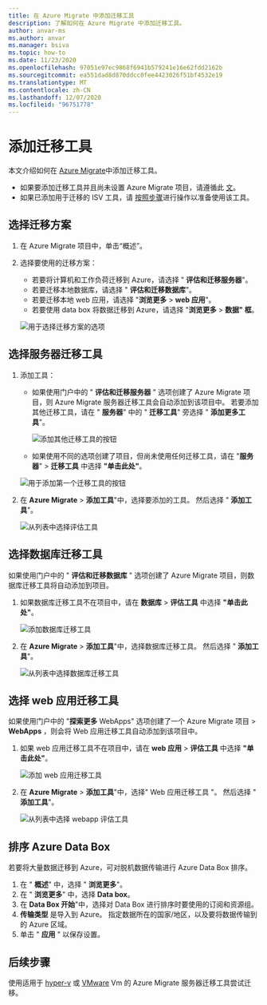 ```yaml
---
title: 在 Azure Migrate 中添加迁移工具
description: 了解如何在 Azure Migrate 中添加迁移工具。
author: anvar-ms
ms.author: anvar
ms.manager: bsiva
ms.topic: how-to
ms.date: 11/23/2020
ms.openlocfilehash: 97051e97ec9868f6941b579241e16e62fdd2162b
ms.sourcegitcommit: ea551dad8d870ddcc0fee4423026f51bf4532e19
ms.translationtype: MT
ms.contentlocale: zh-CN
ms.lasthandoff: 12/07/2020
ms.locfileid: "96751778"
---
```

# <a name="add-migration-tools"></a>添加迁移工具

本文介绍如何在 [Azure Migrate](./migrate-services-overview.md)中添加迁移工具。

- 如果要添加迁移工具并且尚未设置 Azure Migrate 项目，请遵循此 [文](create-manage-projects.md)。
- 如果已添加用于迁移的 ISV 工具，请 [按照步骤](prepare-isv-movere.md)进行操作以准备使用该工具。

## <a name="select-a-migration-scenario"></a>选择迁移方案

1. 在 Azure Migrate 项目中，单击“概述”。
2. 选择要使用的迁移方案：

    - 若要将计算机和工作负荷迁移到 Azure，请选择 " **评估和迁移服务器**"。
    - 若要迁移本地数据库，请选择 " **评估和迁移数据库**"。
    - 若要迁移本地 web 应用，请选择 "**浏览更多**  >  **web 应用**"。
    - 若要使用 data box 将数据迁移到 Azure，请选择 "**浏览更多**  >  **数据" 框**。

    ![用于选择迁移方案的选项](./media/how-to-migrate/migrate-scenario.png)


## <a name="select-a-server-migration-tool"></a>选择服务器迁移工具

1. 添加工具：

    - 如果使用门户中的 " **评估和迁移服务器** " 选项创建了 Azure Migrate 项目，则 Azure Migrate 服务器迁移工具会自动添加到该项目中。 若要添加其他迁移工具，请在 " **服务器**" 中的 " **迁移工具**" 旁选择 " **添加更多工具**"。
    
         ![添加其他迁移工具的按钮](./media/how-to-migrate/add-migration-tools.png)

    - 如果使用不同的选项创建了项目，但尚未使用任何迁移工具，请在 "**服务器**"  >  **迁移工具** 中选择 **"单击此处"**。

    ![用于添加第一个迁移工具的按钮](./media/how-to-migrate/no-migration-tool.png)

2. 在 **Azure Migrate**  >  **添加工具**"中，选择要添加的工具。 然后选择 " **添加工具**"。

    ![从列表中选择评估工具](./media/how-to-migrate/select-migration-tool.png)


## <a name="select-a-database-migration-tool"></a>选择数据库迁移工具

如果使用门户中的 " **评估和迁移数据库** " 选项创建了 Azure Migrate 项目，则数据库迁移工具将自动添加到项目。 

1. 如果数据库迁移工具不在项目中，请在 **数据库**  >  **评估工具** 中选择 **"单击此处"**。
    
    ![添加数据库迁移工具](./media/how-to-migrate/no-database-migration-tool.png)


2. 在 **Azure Migrate**  >  **添加工具**"中，选择数据库迁移工具。 然后选择 " **添加工具**"。

    ![从列表中选择数据库迁移工具](./media/how-to-migrate/select-database-migration-tool.png)

    

## <a name="select-a-web-app-migration-tool"></a>选择 web 应用迁移工具

如果使用门户中的 "**探索更多** WebApps" 选项创建了一个 Azure Migrate 项目  >  **WebApps** ，则会将 Web 应用迁移工具自动添加到该项目中。 

1. 如果 web 应用迁移工具不在项目中，请在 **web 应用**  >  **评估工具** 中选择 **"单击此处"**。

    ![添加 web 应用迁移工具](./media/how-to-migrate/no-web-app-migration-tool.png)
 

2. 在 **Azure Migrate**  >  **添加工具**"中，选择" Web 应用迁移工具 "。 然后选择 " **添加工具**"。

    ![从列表中选择 webapp 评估工具](./media/how-to-migrate/select-web-app-migration-tool.png)


## <a name="order-an-azure-data-box"></a>排序 Azure Data Box

若要将大量数据迁移到 Azure，可对脱机数据传输进行 Azure Data Box 排序。

1. 在 " **概述**" 中，选择 " **浏览更多**"。
2. 在 " **浏览更多**" 中，选择 **Data box**。
3. 在 **Data Box 开始**"中，选择对 Data Box 进行排序时要使用的订阅和资源组。
4. **传输类型** 是导入到 Azure。 指定数据所在的国家/地区，以及要将数据传输到的 Azure 区域。 
5. 单击 " **应用** " 以保存设置。

## <a name="next-steps"></a>后续步骤

使用适用于 [hyper-v](tutorial-migrate-hyper-v.md) 或 [VMware](tutorial-migrate-vmware.md) Vm 的 Azure Migrate 服务器迁移工具尝试迁移。

